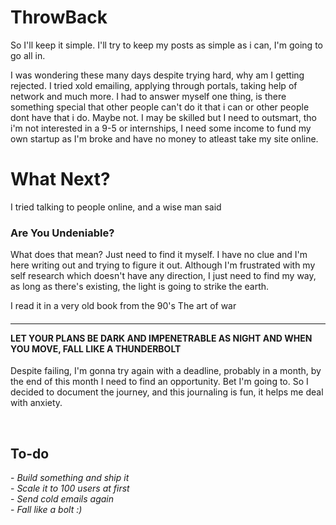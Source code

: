 <h1>ThrowBack</h1>
<p>So I'll keep it simple. I'll try to keep my posts as simple as i can, I'm going to go all in.<p/>
I was wondering these many days despite trying hard, why am I getting rejected. 
I tried xold emailing, applying through portals, taking help of network and much more. 
I had to answer myself one thing, is there something special that other people can't do it that i can or other people dont have that i do.
Maybe not. I may be skilled but I need to outsmart, tho i'm not interested in a 9-5 or internships, I need some income to fund my own startup as I'm broke and have no money to atleast take my site online.

<br>

<h1>What Next?</h1>
I tried talking to people online, and a wise man said <h3>Are You Undeniable?</h3>
What does that mean?
Just need to find it myself. I have no clue and I'm here writing out and trying to figure it out.
Although I'm frustrated with my self research which doesn't have any direction, I just need to find my way, as long as there's existing, the light is going to strike the earth.

I read it in a very old book from the 90's The art of war
<h4> <hr>LET YOUR PLANS BE DARK AND IMPENETRABLE AS NIGHT AND WHEN YOU MOVE, FALL LIKE A THUNDERBOLT</h4>

Despite failing, I'm gonna try again with a deadline, probably in a month, by the end of this month I need to find an opportunity.
Bet I'm going to. So I decided to document the journey, and this journaling is fun, it helps me deal with anxiety.

<br>
<h2>To-do</h2>
 - <i>Build something and ship it</i><br>
 - <i>Scale it to 100 users at first</i><br>
 - <i>Send cold emails again</i><br>
 - <i>Fall like a bolt :)</i><br>
